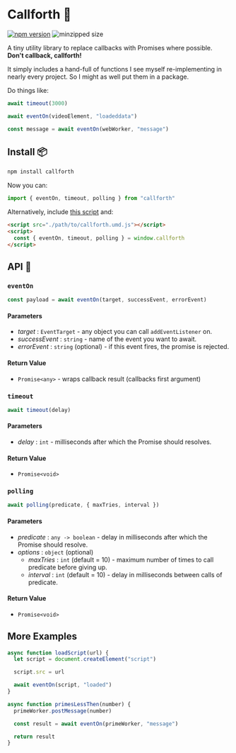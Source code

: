 
# Callforth :running:

[![npm version](https://badge.fury.io/js/callforth.svg)](https://badge.fury.io/js/callforth)
![minzipped size](https://badgen.net/bundlephobia/minzip/callforth)

A tiny utility library to replace callbacks with Promises where possible.
**Don't callback, callforth!**

It simply includes a hand-full of functions I see myself re-implementing in nearly every project.
So I might as well put them in a package.

Do things like:

```js
await timeout(3000)
```
```js
await eventOn(videoElement, "loadeddata")
```
```js
const message = await eventOn(webWorker, "message")
```

## Install :package:

```sh
npm install callforth
```

Now you can:

```js
import { eventOn, timeout, polling } from "callforth"
```

Alternatively, include [this script](https://unpkg.com/callforth/dist/callforth.umd.js) and:

```html
<script src="./path/to/callforth.umd.js"></script>
<script>
  const { eventOn, timeout, polling } = window.callforth
</script>
```

## API :eyes:

### `eventOn`

```js
const payload = await eventOn(target, successEvent, errorEvent)
```

#### Parameters

 * _target_ : `EventTarget` - any object you can call `addEventListener` on.
 * _successEvent_ : `string` - name of the event you want to await.
 * _errorEvent_ : `string` (optional) - if this event fires, the promise is rejected.

#### Return Value

 * `Promise<any>` - wraps callback result (callbacks first argument)


### `timeout`

```js
await timeout(delay)
```

#### Parameters

 * _delay_ : `int` - milliseconds after which the Promise should resolves.

#### Return Value

 * `Promise<void>`


### `polling`

```js
await polling(predicate, { maxTries, interval })
```

#### Parameters
 
 * _predicate_ : `any -> boolean` - delay in milliseconds after which the Promise should resolve.
 * _options_ : `object` (optional)
    * _maxTries_ : `int` (default = 10) - maximum number of times to call predicate before giving up.
    * _interval_ : `int` (default = 10) - delay in milliseconds between calls of predicate.

#### Return Value

 * `Promise<void>`

## More Examples

```js
async function loadScript(url) {
  let script = document.createElement("script")

  script.src = url

  await eventOn(script, "loaded")
}
```
```js
async function primesLessThen(number) {
  primeWorker.postMessage(number)

  const result = await eventOn(primeWorker, "message")

  return result
}
```
